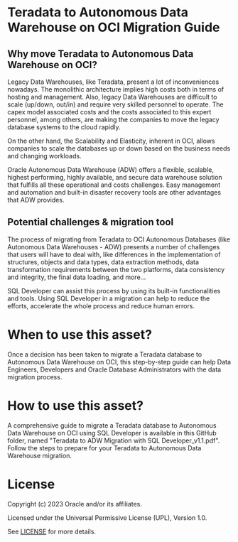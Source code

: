 # Teradata to Autonomous Data Warehouse on OCI Migration Guide

## Why move Teradata to Autonomous Data Warehouse on OCI?

Legacy Data Warehouses, like Teradata, present a lot of inconveniences nowadays. The monolithic architecture implies high costs both in terms of hosting and management. Also, legacy Data Warehouses are difficult to scale (up/down, out/in) and require very skilled personnel to operate. The capex model associated costs and the costs associated to this expert personnel, among others, are making the companies to move the legacy database systems to the cloud rapidly. 

On the other hand, the Scalability and Elasticity, inherent in OCI, allows companies to scale the databases up or down based on the business needs and changing workloads.

Oracle Autonomous Data Warehouse (ADW) offers a flexible, scalable, highest performing, highly available, and secure data warehouse solution that fulfills all these operational and costs challenges. Easy management and automation and built-in disaster recovery tools are other advantages that ADW provides.

## Potential challenges & migration tool

The process of migrating from Teradata to OCI Autonomous Databases (like Autonomous Data Warehouses - ADW) presents a number of challenges that users will have to deal with, like differences in the implementation of structures, objects and data types, data extraction methods, data transformation requirements between the two platforms, data consistency and integrity, the final data loading, and more...

SQL Developer can assist this process by using its built-in functionalities and tools. Using SQL Developer in a migration can help to reduce the efforts, accelerate the whole process and reduce human errors.

# When to use this asset?

Once a decision has been taken to migrate a Teradata database to Autonomous Data Warehouse on OCI, this step-by-step guide can help Data Engineers, Developers and Oracle Database Administrators with the data migration process.

# How to use this asset?

A comprehensive guide to migrate a Teradata database to Autonomous Data Warehouse on OCI using SQL Developer is available in this GitHub folder, named "Teradata to ADW Migration with SQL Developer_v1.1.pdf". Follow the steps to prepare for your Teradata to Autonomous Data Warehouse migration.

# License
 
Copyright (c) 2023 Oracle and/or its affiliates.
 
Licensed under the Universal Permissive License (UPL), Version 1.0.
 
See [LICENSE](https://github.com/oracle-devrel/technology-engineering/blob/main/LICENSE) for more details.